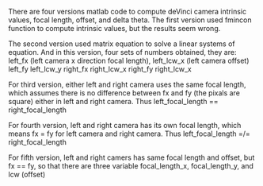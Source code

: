 There are four versions matlab code to compute deVinci camera intrinsic values, focal length, offset, and delta theta.
The first version used fmincon function to compute intrinsic values, but the results seem wrong.

The second version used matrix equation to solve a linear systems of equation. And in this version, four sets of numbers obtained, they are: 
left_fx (left camera x direction focal length), left_lcw_x (left camera offset)
left_fy			left_lcw_y
right_fx			right_lcw_x
right_fy			right_lcw_x

For third version, either left and right camera uses the same focal length, which assumes there is no difference between fx and fy (the pixals are square) either in left and right camera.
Thus left_focal_length == right_focal_length

For fourth version, left and right camera has its own focal length, which means fx = fy for left camera and right camera. Thus left_focal_length =/= right_focal_length

For fifth version, left and right camers has same focal length and offset, but fx =\= fy, so that there are three variable
focal_length_x, focal_length_y, and lcw (offset)